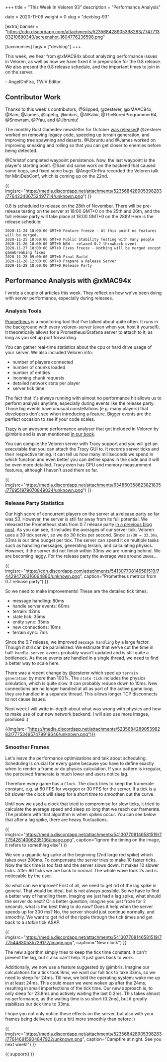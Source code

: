 +++
title = "This Week In Veloren 93"
description = "Performance Analysis"

date = 2020-11-09
weight = 0
slug = "devblog-93"

[extra]
banner = "https://cdn.discordapp.com/attachments/523568428905398283/774771303210680340/screenshot_1604776236598.png"

[taxonomies]
tags = ["devblog"]
+++

This week, we hear from @xMAC94x about analyzing performance issues in Veloren,
as well as how we have fixed it in preperation for the 0.8 release. We also
present the 0.8 release schedule, and the important times to join in on the
server.

\- AngelOnFira, TWiV Editor

## Contributor Work

Thanks to this week's contributors, @Slipped, @zesterer, @xMAAC94x, @Sam,
@James, @cpetig, @imbris, @AlKabir, @TheBoredProgrammer64, @Snowram, @Pfau, and
@Ubruntu!

The monthly Rust Gamedev newsletter for October [was
released](https://rust-gamedev.github.io/posts/newsletter-015/)! @zesterer
worked on removing legacy code, speeding up terrain generation, and improving
tree spawning and deserts. @Ubruntu and @James worked on improving sneaking and
rolling so that you can get closer to enemies before being detected.

@Christof completed waypoint persistence. Now, the last waypoint is the player's
starting point. @Sam did some work on the backend that caused some bugs, and
fixed some bugs. @AngelOnFira recorded the Veloren talk for MiniDebConf, which
is coming up on the 22nd.

{{
  img(src="https://media.discordapp.net/attachments/523568428905398283/776423406752497714/unknown.png")
}}

0.8 is scheduled to release on the 28th of November. There will be pre-release
testing on the server at 18:00 GMT+0 on the 25th and 26th, and the full release
party will take place at 18:00 GMT+0 on the 28th! Here is the release schedule:

```
2020-11-24 18:00:00 GMT+0 Feature freeze - At this point no features will be merged.
2020-11-25 18:00:00 GMT+0 Public Stability Testing with many people
2020-11-26 18:00:00 GMT+0 NEW - relaxed 0.7 throwback event
2020-11-27 18:00:00 GMT+0 Fixes freeze - Nothing will be merged except gamebreaking fixes
2020-11-28 09:00:00 GMT+0 Final Build
2020-11-28 12:00:00 GMT+0 Prepare a Release Server
2020-11-28 18:00:00 GMT+0 Release Party
```

## Performance Analysis with @xMAC94x

I wrote a couple of articles this week. They reflect on how we've been doing
with server performance, especially during releases.

### Analysis Tools

[Prometheus](https://prometheus.io/) is a monitoring tool that I've talked about
quite often. It runs in the background with every veloren-server (even when you
host it yourself). It theoretically allows for a Prometheus/Grafana server to
attach to it, as long as you set up port forwarding.

You can gather real-time statistics about the cpu or hard drive usage of your
server. We also included Veloren info:

- number of players connected
- number of chunks loaded
- number of entities
- incoming chunk requests
- detailed network stats per player
- server tick time

The fact that it's always running with almost no performance hit allows us to
perform analysis anytime, especially during events like the release party. Those
big events have unusual constellations (e.g. many players) that developers don't
see when introducing a feature. Bigger events are the perfect occasion to see if
your code scales.

[Tracy](https://github.com/wolfpld/tracy) is an awesome performance analyser
that got included in Veloren by @imbris and is even mentioned [in our
book](https://book.veloren.net/contributors/developers/performance-analysis.html#tracy).

You can compile the Veloren server with Tracy support and you will get an
executable that you can attach the Tracy GUI to. It records server ticks and
their respective timing. It can tell us how many milliseconds we spend in which
function and even better you can define spans in the code and it will be even
more detailed. Tracy even has GPU and memory measurement features, although I
haven't used them so far.

{{
  img(src="https://media.discordapp.net/attachments/634860358623821835/776951979070849034/unknown.png")
}}

### Release Party Statistics

Our high score of concurrent players on the server at a release party so far was
_53_. However, the server is still far away from its full potential. We released
the Prometheus stats from 0.7 release party [in a previous blog
post](https://veloren.net/devblog-81/). As you can see, it includes the averages
of our server tick. Veloren uses a 30 tick server, so we do 30 ticks per second.
Since `1s/30 = 33.3ms`, 33ms is our time budget per tick. The server can spend
it on multiple tasks such as handling messages, generating terrain, and
calculating physics. However, if the server did not finish within 33ms we are
running behind. We are becoming laggy. For the release party the average was
around `280ms`...

{{
  img(src="https://cdn.discordapp.com/attachments/541307708146581519/744294726316064880/unknown.png",
  caption="Prometheus metrics from 0.7 release party")
}}

So we need to make improvements! These are the detailed tick times:

- message handling: 80ms
- handle server events: 60ms
- terrain: 42ms
- state tick: 35ms
- entity sync: 35ms
- new connections: 10ms
- terrain sync: 7ms

Since the 0.7 release, we improved `message handling` by a large factor. Though
it still can be parallelized. We estimate that we've cut the time in half.
`Handle server events` probably wasn't updated and is still quite a bottleneck.
As those events are handled in a single thread, we need to find a better way to
scale here.

There was a recent change by @zesterer which sped up `terrain generation` by
more than 100%. The `state tick` includes the physics simulation, which is quite
slow. It can probably reduce down to 10ms. New connections are no longer handled
at all as part of the active game loop, they are handled in a separate thread.
This allows longer TCP disconnects to not cause issues.

Next week I will write in-depth about what was wrong with physics and how to
make use of our new network backend. I will also use more images, promised :)

{{img(src="https://media.discordapp.net/attachments/523568428905398283/777534957479919646/unknown.png")}}

### Smoother Frames

Let's leave the performance optimisations and talk about scheduling. Scheduling
is crucial for every game because you have to define exactly when to render a
frame or do physics calculation. If your pattern is irregular, the perceived
framerate is much lower and users notice lag.

Therefore every game has a `Clock`. The clock tries to keep the framerate
constant, e.g. at 60 FPS for voxygen or 30 FPS for the server. If a tick is a
bit slower the clock will sleep for a short time to smoothen out the curve.

Until now we used a clock that tried to compromise for slow ticks, it tried to
calculate the average speed and sleep so long that we reach our framerate. The
problem with that algorithm is when spikes occur. You can see below that after a
lag spike, there are heavy fluctuations.

{{
  img(src="https://media.discordapp.net/attachments/541307708146581519/777542614006235136/image.png",
  caption="Ignore the timing on the image, it refers to something else")
}}

We see a gigantic lag spike at the beginning (2nd large red spike) which takes
over 200ms. To compensate the server tries to make 10 faster ticks. Now the tick
time is too fast and the server slows down. It makes 10 slower ticks. After 60
ticks we are back to normal. The whole wave took 2s and is noticeable by the
user.

So what can we improve? First of all, we need to get rid of the lag spike in
general. That would be ideal, but is not always possible. So we have to find a
better way of handling them. Imaging we just had a lag spike, what should the
server do next? Or a better question; imagine you just froze for 2 seconds, what
is the best thing to do now? Does it help when the server speeds up for 300 ms?
No, the server should just continue normally, and smoothly. We want to get rid
of the ripple through the tick times and get back to a _stable_ tick ASAP.

{{
  img(src="https://media.discordapp.net/attachments/541307708146581519/777544830535729172/image.png",
  caption="New clock")
}}

The new algorithm simply tries to keep the tick time constant. It can't prevent
the lag, but it also can't help. It just goes back to work.

Additionally, we now use a feature suggested by @imbris. Imagine our
calculations for a tick took 9ms, we want our full tick to take 33ms, so we need
to sleep for 24ms. Till now, we told the operating system: wake me up in at
least 24ms. This could mean we were woken up after the 24ms, resulting in small
imperfections of the tick time. Our new approach is, to only sleep for 23.8ms
and actively waiting the last 0.2ms. This takes almost no performance, as the
waiting time is so short (0.2ms), but it greatly stabilizes our tick time to
33ms.

I hope you not only notice these effects on the server, but also with your
frames being delivered (just a bit) more smoothly than before :)

{{
  img(src="https://media.discordapp.net/attachments/523568428905398283/776146915904847922/unknown.png",
  caption="Campfire at night. See you next week!")
}}

{{ support() }}

